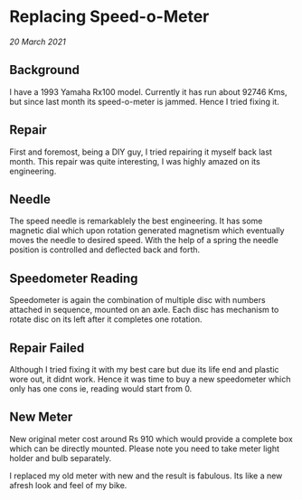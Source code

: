 # Replacing Speed-o-Meter

_20 March 2021_

## Background

I have a 1993 Yamaha Rx100 model. Currently it has run about 92746 Kms, but since last month its speed-o-meter is jammed. 
Hence I tried fixing it.

## Repair

First and foremost, being a DIY guy, I tried repairing it myself back last month. This repair was quite interesting, I was highly amazed on its engineering.

## Needle

The speed needle is remarkablely the best engineering. It has some magnetic dial which upon rotation generated magnetism which eventually moves the needle to desired speed. With the help of a spring the needle position is controlled and deflected back and forth.

## Speedometer Reading

Speedometer is again the combination of multiple disc with numbers attached in sequence, mounted on an axle. Each disc has mechanism to rotate disc on its left after it completes one rotation.

## Repair Failed

Although I tried fixing it with my best care but due its life end and plastic wore out, it didnt work. Hence it was time to buy a new speedometer which only has one cons ie, reading would start from 0.

## New Meter

New original meter cost around Rs 910 which would provide a complete box which can be directly mounted. Please note you need to take meter light holder and bulb separately.

I replaced my old meter with new and the result is fabulous. Its like a new afresh look and feel of my bike.

